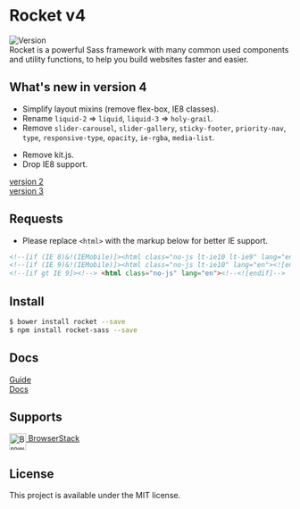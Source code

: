 # Rocket v4

![Version](https://img.shields.io/badge/Version-4.0.0-beta12-blue.svg)   
Rocket is a powerful Sass framework with many common used components and utility functions, to help you build websites faster and easier.    

## What's new in version 4
- Simplify layout mixins (remove flex-box, IE8 classes).  
- Rename `liquid-2` => `liquid`, `liquid-3` => `holy-grail`.
- Remove `slider-carousel`, `slider-gallery`, `sticky-footer`, `priority-nav`, `type`, `responsive-type`, `opacity`, `ie-rgba`, `media-list`.
<!-- - Add acceessibility support. -->
- Remove kit.js.
- Drop IE8 support.

[version 2](https://github.com/ganlanyuan/rocket/tree/v2)   
[version 3](https://github.com/ganlanyuan/rocket/tree/v3)   

## Requests
+ Please replace `<html>` with the markup below for better IE support.
``` html
<!--[if (IE 8)&!(IEMobile)]><html class="no-js lt-ie10 lt-ie9" lang="en"><![endif]-->
<!--[if (IE 9)&!(IEMobile)]><html class="no-js lt-ie10" lang="en"><![endif]-->
<!--[if gt IE 9]><!--> <html class="no-js" lang="en"><!--<![endif]-->
```

## Install

```` bash
$ bower install rocket --save
$ npm install rocket-sass --save
````

## Docs
[Guide](https://ganlanyuan.github.io/rocket.site/v4/guide.html)  
[Docs](https://ganlanyuan.github.io/rocket.site/v4/docs.html)  


## Supports
[<img src="https://avatars0.githubusercontent.com/u/1119453?v=3&s=200" alt="BrowserStack" width=30 align=top> BrowserStack](http://www.browserstack.com/)   

## License
This project is available under the MIT license.
